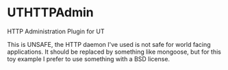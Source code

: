 UTHTTPAdmin
===========

HTTP Administration Plugin for UT

This is UNSAFE, the HTTP daemon I've used is not safe for world facing applications. It should be replaced by something like mongoose, but for this toy example I prefer to use something with a BSD license.
